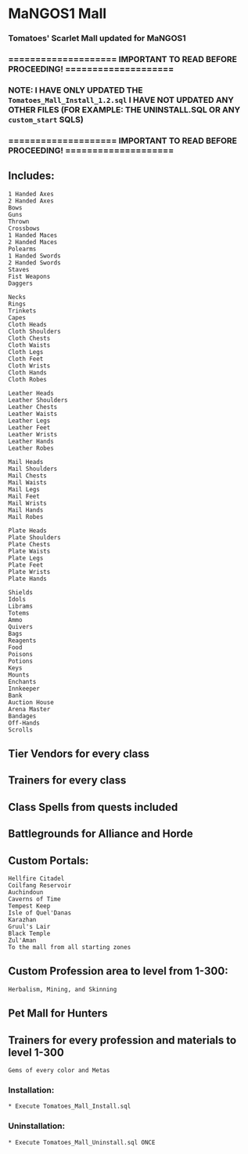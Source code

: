 # MaNGOS1 Mall

### Tomatoes' Scarlet Mall updated for MaNGOS1

### ==================== IMPORTANT TO READ BEFORE PROCEEDING! ====================
### NOTE: I HAVE ONLY UPDATED THE `Tomatoes_Mall_Install_1.2.sql` I HAVE NOT UPDATED ANY OTHER FILES (FOR EXAMPLE: THE UNINSTALL.SQL OR ANY `custom_start` SQLS)
### ==================== IMPORTANT TO READ BEFORE PROCEEDING! ====================

## Includes:
```
1 Handed Axes
2 Handed Axes
Bows
Guns
Thrown
Crossbows
1 Handed Maces
2 Handed Maces
Polearms
1 Handed Swords
2 Handed Swords
Staves
Fist Weapons
Daggers
```

```
Necks
Rings
Trinkets
Capes
Cloth Heads
Cloth Shoulders
Cloth Chests
Cloth Waists
Cloth Legs
Cloth Feet
Cloth Wrists
Cloth Hands
Cloth Robes
```

```
Leather Heads
Leather Shoulders
Leather Chests
Leather Waists
Leather Legs
Leather Feet
Leather Wrists
Leather Hands
Leather Robes
```

```
Mail Heads
Mail Shoulders
Mail Chests
Mail Waists
Mail Legs
Mail Feet
Mail Wrists
Mail Hands
Mail Robes
```

```
Plate Heads
Plate Shoulders
Plate Chests
Plate Waists
Plate Legs
Plate Feet
Plate Wrists
Plate Hands
```

```
Shields
Idols
Librams
Totems
Ammo
Quivers
Bags
Reagents
Food
Poisons
Potions
Keys
Mounts
Enchants
Innkeeper
Bank
Auction House
Arena Master
Bandages
Off-Hands
Scrolls
```

## Tier Vendors for every class
## Trainers for every class
## Class Spells from quests included


## Battlegrounds for Alliance and Horde

## Custom Portals:
```
Hellfire Citadel
Coilfang Reservoir
Auchindoun
Caverns of Time
Tempest Keep
Isle of Quel'Danas
Karazhan
Gruul's Lair
Black Temple
Zul'Aman
To the mall from all starting zones
```

## Custom Profession area to level from 1-300:
```
Herbalism, Mining, and Skinning
```

## Pet Mall for Hunters

## Trainers for every profession and materials to level 1-300
```
Gems of every color and Metas
```

### Installation:
```
* Execute Tomatoes_Mall_Install.sql
```

### Uninstallation:
```
* Execute Tomatoes_Mall_Uninstall.sql ONCE
```
